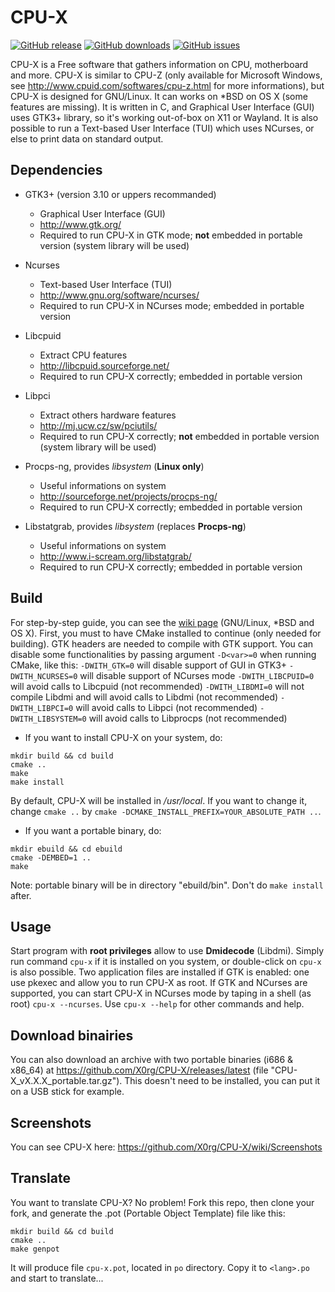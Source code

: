 # CPU-X
[![GitHub release](https://img.shields.io/github/release/X0rg/CPU-X.svg)](https://github.com/X0rg/CPU-X)
[![GitHub downloads](https://img.shields.io/github/downloads/X0rg/CPU-X/latest/total.svg)](https://github.com/X0rg/CPU-X)
[![GitHub issues](https://img.shields.io/github/issues/X0rg/CPU-X.svg)](https://github.com/pX0rg/CPU-X/issues)

CPU-X is a Free software that gathers information on CPU, motherboard and more.
CPU-X is similar to CPU-Z (only available for Microsoft Windows, see http://www.cpuid.com/softwares/cpu-z.html for more informations), but CPU-X is designed for GNU/Linux. It can works on *BSD on OS X (some features are missing).
It is written in C, and Graphical User Interface (GUI) uses GTK3+ library, so it's working out-of-box on X11 or Wayland.
It is also possible to run a Text-based User Interface (TUI) which uses NCurses, or else to print data on standard output.


## Dependencies

* GTK3+ (version 3.10 or uppers recommanded)
    * Graphical User Interface (GUI)
    * http://www.gtk.org/
    * Required to run CPU-X in GTK mode; **not** embedded in portable version (system library will be used)

* Ncurses
    * Text-based User Interface (TUI)
    * http://www.gnu.org/software/ncurses/
    * Required to run CPU-X in NCurses mode; embedded in portable version

* Libcpuid
    * Extract CPU features
    * http://libcpuid.sourceforge.net/
    * Required to run CPU-X correctly; embedded in portable version

* Libpci
    * Extract others hardware features
    * http://mj.ucw.cz/sw/pciutils/
    * Required to run CPU-X correctly; **not** embedded in portable version (system library will be used)

* Procps-ng, provides *libsystem* (**Linux only**)
    * Useful informations on system
    * http://sourceforge.net/projects/procps-ng/
    * Required to run CPU-X correctly; embedded in portable version

* Libstatgrab, provides *libsystem* (replaces **Procps-ng**)
    * Useful informations on system
    * http://www.i-scream.org/libstatgrab/
    * Required to run CPU-X correctly; embedded in portable version


## Build

For step-by-step guide, you can see the [wiki page](https://github.com/X0rg/CPU-X/wiki) (GNU/Linux, *BSD and OS X).
First, you must to have CMake installed to continue (only needed for building).
GTK headers are needed to compile with GTK support.
You can disable some functionalities by passing argument `-D<var>=0` when running CMake, like this:
`-DWITH_GTK=0` will disable support of GUI in GTK3+
`-DWITH_NCURSES=0` will disable support of NCurses mode
`-DWITH_LIBCPUID=0` will avoid calls to Libcpuid (not recommended)
`-DWITH_LIBDMI=0` will not compile Libdmi and will avoid calls to Libdmi (not recommended)
`-DWITH_LIBPCI=0` will avoid calls to Libpci (not recommended)
`-DWITH_LIBSYSTEM=0` will avoid calls to Libprocps (not recommended)

* If you want to install CPU-X on your system, do:
```
mkdir build && cd build
cmake ..
make
make install
```
By default, CPU-X will be installed in */usr/local*. If you want to change it, change `cmake ..` by `cmake -DCMAKE_INSTALL_PREFIX=YOUR_ABSOLUTE_PATH ..`.

* If you want a portable binary, do:
```
mkdir ebuild && cd ebuild
cmake -DEMBED=1 ..
make
```

Note: portable binary will be in directory "ebuild/bin". Don't do `make install` after.


## Usage

Start program with **root privileges** allow to use **Dmidecode** (Libdmi).
Simply run command `cpu-x` if it is installed on you system, or double-click on `cpu-x` is also possible.
Two application files are installed if GTK is enabled: one use pkexec and allow you to run CPU-X as root.
If GTK and NCurses are supported, you can start CPU-X in NCurses mode by taping in a shell (as root) `cpu-x --ncurses`.
Use `cpu-x --help` for other commands and help.


## Download binairies

You can also download an archive with two portable binaries (i686 & x86_64) at https://github.com/X0rg/CPU-X/releases/latest (file "CPU-X_vX.X.X_portable.tar.gz").
This doesn't need to be installed, you can put it on a USB stick for example.


## Screenshots

You can see CPU-X here:
https://github.com/X0rg/CPU-X/wiki/Screenshots


## Translate

You want to translate CPU-X? No problem!
Fork this repo, then clone your fork, and generate the .pot (Portable Object Template) file like this:
```
mkdir build && cd build
cmake ..
make genpot
```
It will produce file `cpu-x.pot`, located in `po` directory. Copy it to `<lang>.po` and start to translate...
